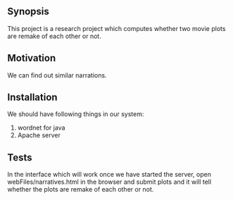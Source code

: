 ## Synopsis

This project is a research project which computes whether two movie plots are remake of each other or not.

## Motivation

We can find out similar narrations.

## Installation

We should have following things in our system:
1. wordnet for java
2. Apache server


## Tests

In the interface which will work once we have started the server, 
open webFiles/narratives.html in the browser and submit plots and it will tell whether the plots are remake of each other or not.


